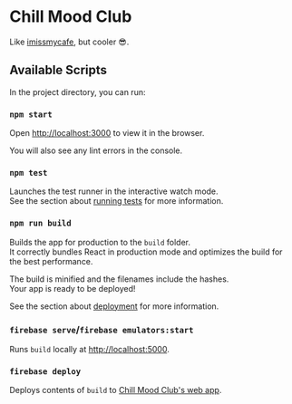 # Chill Mood Club

Like [imissmycafe](https://imissmycafe.com/), but cooler 😎.

## Available Scripts

In the project directory, you can run:

### `npm start`

Open [http://localhost:3000](http://localhost:3000) to view it in the browser.

You will also see any lint errors in the console.

### `npm test`

Launches the test runner in the interactive watch mode.\
See the section about [running tests](https://facebook.github.io/create-react-app/docs/running-tests) for more information.

### `npm run build`

Builds the app for production to the `build` folder.\
It correctly bundles React in production mode and optimizes the build for the best performance.

The build is minified and the filenames include the hashes.\
Your app is ready to be deployed!

See the section about [deployment](https://facebook.github.io/create-react-app/docs/deployment) for more information.

### `firebase serve`/`firebase emulators:start`

Runs `build` locally at [http://localhost:5000](http://localhost:5000).


### `firebase deploy`

Deploys contents of `build` to [Chill Mood Club's web app](https://chill-mood-club.web.app/).